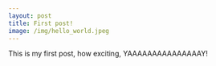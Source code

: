 ```yaml
---
layout: post
title: First post!
image: /img/hello_world.jpeg
---
```


This is my first post, how exciting, YAAAAAAAAAAAAAAAY!
